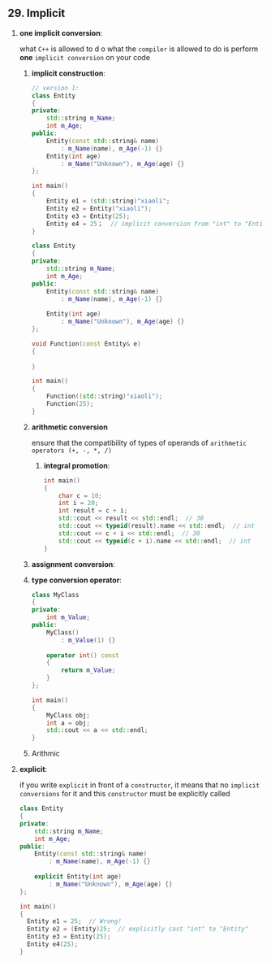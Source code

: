 ## 29. Implicit

1. **one implicit conversion**: 

    what `C++` is allowed to d o what the `compiler` is allowed to do is perform **one** `implicit conversion` on your code

    1. **implicit construction**: 

        ```c++
        // version 1:
        class Entity
        {
        private:
            std::string m_Name;
            int m_Age;
        public:
            Entity(const std::string& name)
            	: m_Name(name), m_Age(-1) {}
            Entity(int age)
            	: m_Name("Unknown"), m_Age(age) {}
        };
        
        int main()
        {
            Entity e1 = (std::string)"xiaoli";
            Entity e2 = Entity("xiaoli");
            Entity e3 = Entity(25);
            Entity e4 = 25；  // implicit conversion from "int" to "Entity"
        }
        ```

        ```c++
        class Entity
        {
        private:
            std::string m_Name;
            int m_Age;
        public:
            Entity(const std::string& name)
            	: m_Name(name), m_Age(-1) {}
           
            Entity(int age)
            	: m_Name("Unknown"), m_Age(age) {}
        };
        
        void Function(const Entity& e)
        {
          
        }
        
        int main()
        {
            Function((std::string)"xiaoli");
            Function(25);
        }
        ```

    2. **arithmetic conversion**

        ensure that the compatibility of types of operands of `arithmetic operators (+, -, *, /)`

        1. **integral promotion**: 

            ```c++
            int main()
            {
                char c = 10;
                int i = 20;
               	int result = c + i;
                std::cout << result << std::endl;  // 30
                std::cout << typeid(result).name << std::endl;  // int
                std::cout << c + i << std::endl;  // 30
                std::cout << typeid(c + i).name << std::endl;  // int
            }
            ```

    3. **assignment conversion**: 

    4. **type conversion operator**: 

        ```c++
        class MyClass
        {
        private:
            int m_Value;
        public:
            MyClass()
                : m_Value(1) {}
            
            operator int() const
            {
                return m_Value;
            }
        };
        
        int main()
        {
            MyClass obj;
            int a = obj;
            std::cout << a << std::endl;
        }
        ```

    5. Arithmic

2. **explicit**: 

    if you write `explicit` in front of a `constructor`, it means that no `implicit conversions` for it and this `constructor` must be explicitly called

    ```c++
    class Entity
    {
    private:
        std::string m_Name;
        int m_Age;
    public:
        Entity(const std::string& name)
        	: m_Name(name), m_Age(-1) {}
        
        explicit Entity(int age)
        	: m_Name("Unknown"), m_Age(age) {}
    };
    
    int main()
    {
      Entity e1 = 25;  // Wrong!
      Entity e2 = (Entity)25;  // explicitly cast "int" to "Entity"
      Entity e3 = Entity(25);
      Entity e4(25);
    }
    ```

    